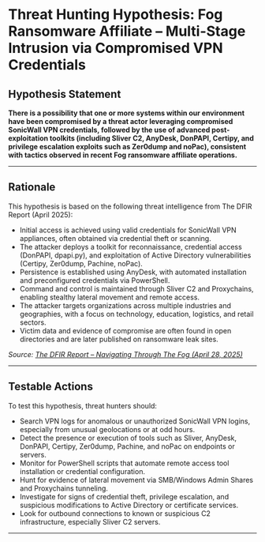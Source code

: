# Threat Hunting Hypothesis: Fog Ransomware Affiliate – Multi-Stage Intrusion via Compromised VPN Credentials

## Hypothesis Statement

**There is a possibility that one or more systems within our environment have been compromised by a threat actor leveraging compromised SonicWall VPN credentials, followed by the use of advanced post-exploitation toolkits (including Sliver C2, AnyDesk, DonPAPI, Certipy, and privilege escalation exploits such as Zer0dump and noPac), consistent with tactics observed in recent Fog ransomware affiliate operations.**

---

## Rationale

This hypothesis is based on the following threat intelligence from The DFIR Report (April 2025):

- Initial access is achieved using valid credentials for SonicWall VPN appliances, often obtained via credential theft or scanning.
- The attacker deploys a toolkit for reconnaissance, credential access (DonPAPI, dpapi.py), and exploitation of Active Directory vulnerabilities (Certipy, Zer0dump, Pachine, noPac).
- Persistence is established using AnyDesk, with automated installation and preconfigured credentials via PowerShell.
- Command and control is maintained through Sliver C2 and Proxychains, enabling stealthy lateral movement and remote access.
- The attacker targets organizations across multiple industries and geographies, with a focus on technology, education, logistics, and retail sectors.
- Victim data and evidence of compromise are often found in open directories and are later published on ransomware leak sites.

_Source: [The DFIR Report – Navigating Through The Fog (April 28, 2025)](https://thedfirreport.com/2025/04/28/navigating-through-the-fog/)_

---

## Testable Actions

To test this hypothesis, threat hunters should:

- Search VPN logs for anomalous or unauthorized SonicWall VPN logins, especially from unusual geolocations or at odd hours.
- Detect the presence or execution of tools such as Sliver, AnyDesk, DonPAPI, Certipy, Zer0dump, Pachine, and noPac on endpoints or servers.
- Monitor for PowerShell scripts that automate remote access tool installation or credential configuration.
- Hunt for evidence of lateral movement via SMB/Windows Admin Shares and Proxychains tunneling.
- Investigate for signs of credential theft, privilege escalation, and suspicious modifications to Active Directory or certificate services.
- Look for outbound connections to known or suspicious C2 infrastructure, especially Sliver C2 servers.

---
